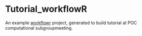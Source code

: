 # Tutorial_workflowR

An example [workflowr][] project, generated to build tutorial at POC computational subgroupmeeting. 

[workflowr]: https://github.com/jdblischak/workflowr
